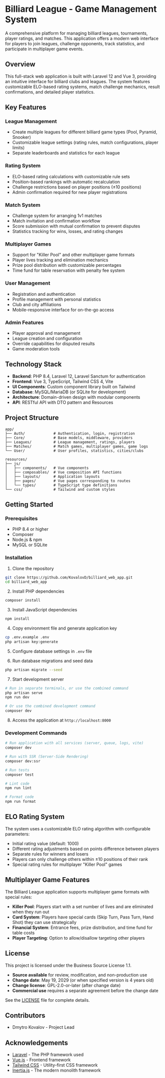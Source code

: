 # Billiard League - Game Management System

A comprehensive platform for managing billiard leagues, tournaments, player ratings, and matches. This application
offers a modern web interface for players to join leagues, challenge opponents, track statistics, and participate in
multiplayer game events.

## Overview

This full-stack web application is built with Laravel 12 and Vue 3, providing an intuitive interface for billiard clubs
and leagues. The system features customizable ELO-based rating systems, match challenge mechanics, result confirmations,
and detailed player statistics.

## Key Features

### League Management

- Create multiple leagues for different billiard game types (Pool, Pyramid, Snooker)
- Customizable league settings (rating rules, match configurations, player limits)
- Separate leaderboards and statistics for each league

### Rating System

- ELO-based rating calculations with customizable rule sets
- Position-based rankings with automatic recalculation
- Challenge restrictions based on player positions (±10 positions)
- Admin confirmation required for new player registrations

### Match System

- Challenge system for arranging 1v1 matches
- Match invitation and confirmation workflow
- Score submission with mutual confirmation to prevent disputes
- Statistics tracking for wins, losses, and rating changes

### Multiplayer Games

- Support for "Killer Pool" and other multiplayer game formats
- Player lives tracking and elimination mechanics
- Prize pool distribution with customizable percentages
- Time fund for table reservation with penalty fee system

### User Management

- Registration and authentication
- Profile management with personal statistics
- Club and city affiliations
- Mobile-responsive interface for on-the-go access

### Admin Features

- Player approval and management
- League creation and configuration
- Override capabilities for disputed results
- Game moderation tools

## Technology Stack

- **Backend**: PHP 8.4, Laravel 12, Laravel Sanctum for authentication
- **Frontend**: Vue 3, TypeScript, Tailwind CSS 4, Vite
- **UI Components**: Custom component library built on Tailwind
- **Database**: MySQL/MariaDB (or SQLite for development)
- **Architecture**: Domain-driven design with modular components
- **API**: RESTful API with DTO pattern and Resources

## Project Structure

```
app/
├── Auth/             # Authentication, login, registration
├── Core/             # Base models, middleware, providers
├── Leagues/          # League management, ratings, players
├── Matches/          # Match games, multiplayer games, game logs
└── User/             # User profiles, statistics, cities/clubs

resources/
├── js/
│   ├── components/   # Vue components
│   ├── composables/  # Vue composition API functions
│   ├── layouts/      # Application layouts
│   ├── pages/        # Vue pages corresponding to routes
│   └── types/        # TypeScript type definitions
└── css/              # Tailwind and custom styles
```

## Getting Started

### Prerequisites

- PHP 8.4 or higher
- Composer
- Node.js & npm
- MySQL or SQLite

### Installation

1. Clone the repository

```bash
git clone https://github.com/KovalovD/billiard_web_app.git
cd billiard_web_app
```

2. Install PHP dependencies

```bash
composer install
```

3. Install JavaScript dependencies

```bash
npm install
```

4. Copy environment file and generate application key

```bash
cp .env.example .env
php artisan key:generate
```

5. Configure database settings in `.env` file

6. Run database migrations and seed data

```bash
php artisan migrate --seed
```

7. Start development server

```bash
# Run in separate terminals, or use the combined command
php artisan serve
npm run dev

# Or use the combined development command
composer dev
```

8. Access the application at `http://localhost:8000`

### Development Commands

```bash
# Run application with all services (server, queue, logs, vite)
composer dev

# Run with SSR (Server-Side Rendering)
composer dev:ssr

# Run tests
composer test

# Lint code
npm run lint

# Format code
npm run format
```

## ELO Rating System

The system uses a customizable ELO rating algorithm with configurable parameters:

- Initial rating value (default: 1000)
- Different rating adjustments based on points difference between players
- Separate rules for winners and losers
- Players can only challenge others within ±10 positions of their rank
- Special rating rules for multiplayer "Killer Pool" games

## Multiplayer Game Features

The Billiard League application supports multiplayer game formats with special rules:

- **Killer Pool**: Players start with a set number of lives and are eliminated when they run out
- **Card System**: Players have special cards (Skip Turn, Pass Turn, Hand Shot) they can use strategically
- **Financial System**: Entrance fees, prize distribution, and time fund for table costs
- **Player Targeting**: Option to allow/disallow targeting other players

## License

This project is licensed under the Business Source License 1.1.

- **Source available** for review, modification, and non-production use
- **Change date**: May 19, 2029 (or when specified version is 4 years old)
- **Change license**: GPL-2.0-or-later (after change date)
- **Commercial use** requires a separate agreement before the change date

See the [LICENSE](LICENSE) file for complete details.

## Contributors

- Dmytro Kovalov - Project Lead

## Acknowledgements

- [Laravel](https://laravel.com) - The PHP framework used
- [Vue.js](https://vuejs.org) - Frontend framework
- [Tailwind CSS](https://tailwindcss.com) - Utility-first CSS framework
- [Inertia.js](https://inertiajs.com) - The modern monolith framework
